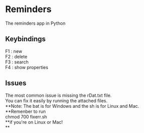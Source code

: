 # Reminders  
The reminders app in Python  
## Keybindings  
F1 : new  
F2 : delete  
F3 : search  
F4 : show properties  
## Issues  
The most common issue is missing the rDat.txt file.  
You can fix it easily by running the attached files.  
**Note: The bat is for Windows and the sh is for Linux and Mac.  
**Remenber to run  
    chmod 700 fixerr.sh  
**if you're on Linux or Mac!  
**
